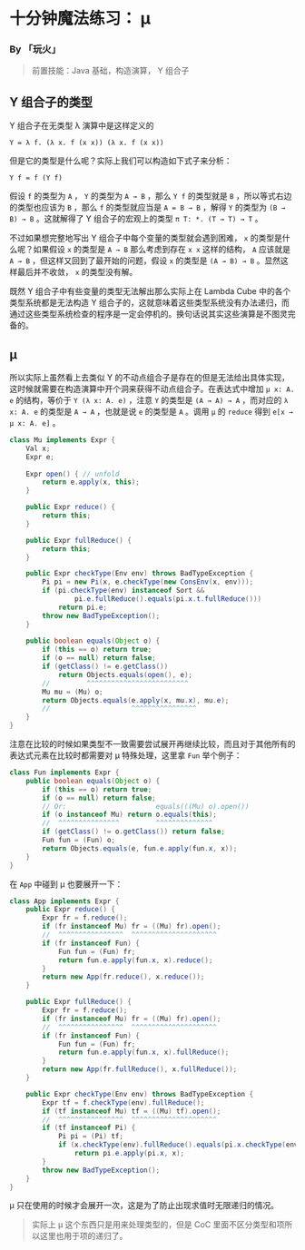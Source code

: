 # 十分钟魔法练习： μ

### By 「玩火」

> 前置技能：Java 基础，构造演算， Y 组合子

## Y 组合子的类型

Y 组合子在无类型 λ 演算中是这样定义的

```
Y = λ f. (λ x. f (x x)) (λ x. f (x x))
```

但是它的类型是什么呢？实际上我们可以构造如下式子来分析：

```
Y f = f (Y f)
```

假设 `f` 的类型为 `A` ， `Y` 的类型为 `A → B` ，那么 `Y f` 的类型就是 `B` ，所以等式右边的类型也应该为 `B` ，那么 `f` 的类型就应当是 `A = B → B` ，解得 `Y` 的类型为 `(B → B) → B` 。这就解得了 Y 组合子的宏观上的类型 `π T: *. (T → T) → T` 。

不过如果想完整地写出 Y 组合子中每个变量的类型就会遇到困难， `x` 的类型是什么呢？如果假设 `x` 的类型是 `A → B` 那么考虑到存在 `x x` 这样的结构， `A` 应该就是 `A → B` ，但这样又回到了最开始的问题，假设 `x` 的类型是 `(A → B) → B` 。显然这样最后并不收敛， `x` 的类型没有解。

既然 Y 组合子中有些变量的类型无法解出那么实际上在 Lambda Cube 中的各个类型系统都是无法构造 Y 组合子的，这就意味着这些类型系统没有办法递归，而通过这些类型系统检查的程序是一定会停机的。换句话说其实这些演算是不图灵完备的。

## μ

所以实际上虽然看上去类似 Y 的不动点组合子是存在的但是无法给出具体实现，这时候就需要在构造演算中开个洞来获得不动点组合子。在表达式中增加 `μ x: A. e` 的结构，等价于 `Y (λ x: A. e)` ，注意 `Y` 的类型是 `(A → A) → A`  ，而对应的 `λ x: A. e` 的类型是 `A → A` ，也就是说 `e` 的类型是 `A` 。调用 `μ` 的 `reduce` 得到 `e[x → μ x: A. e]` 。

```java
class Mu implements Expr {
    Val x;
    Expr e;
    
    Expr open() { // unfold
        return e.apply(x, this);
    }

    public Expr reduce() {
        return this;
    }

    public Expr fullReduce() {
        return this;
    }

    public Expr checkType(Env env) throws BadTypeException {
        Pi pi = new Pi(x, e.checkType(new ConsEnv(x, env)));
        if (pi.checkType(env) instanceof Sort &&
                pi.e.fullReduce().equals(pi.x.t.fullReduce()))
            return pi.e;
        throw new BadTypeException();
    }
    
    public boolean equals(Object o) {
        if (this == o) return true;
        if (o == null) return false;
        if (getClass() != e.getClass()) 
            return Objects.equals(open(), e);
        //         ^^^^^^^^^^^^^^^^^^^^^^^^^
        Mu mu = (Mu) o;
        return Objects.equals(e.apply(x, mu.x), mu.e);
        //                    ^^^^^^^^^^^^^^^^
    }
}
```

注意在比较的时候如果类型不一致需要尝试展开再继续比较，而且对于其他所有的表达式元素在比较时都需要对 μ 特殊处理，这里拿 `Fun` 举个例子：

```java
class Fun implements Expr {
    public boolean equals(Object o) {
        if (this == o) return true;
        if (o == null) return false;
        // Or:                      equals(((Mu) o).open())
        if (o instanceof Mu) return o.equals(this);
        //  ^^^^^^^^^^^^^^^         ^^^^^^^^^^^^^^
        if (getClass() != o.getClass()) return false;
        Fun fun = (Fun) o;
        return Objects.equals(e, fun.e.apply(fun.x, x));
    }
}
```

在 `App` 中碰到 μ 也要展开一下：

```java
class App implements Expr {
    public Expr reduce() {
        Expr fr = f.reduce();
        if (fr instanceof Mu) fr = ((Mu) fr).open();
        //  ^^^^^^^^^^^^^^^^  ^^^^^^^^^^^^^^^^^^^^^
        if (fr instanceof Fun) {
            Fun fun = (Fun) fr;
            return fun.e.apply(fun.x, x).reduce();
        }
        return new App(fr.reduce(), x.reduce());
    }

    public Expr fullReduce() {
        Expr fr = f.reduce();
        if (fr instanceof Mu) fr = ((Mu) fr).open();
        //  ^^^^^^^^^^^^^^^^  ^^^^^^^^^^^^^^^^^^^^^
        if (fr instanceof Fun) {
            Fun fun = (Fun) fr;
            return fun.e.apply(fun.x, x).fullReduce();
        }
        return new App(fr.fullReduce(), x.fullReduce());
    }

    public Expr checkType(Env env) throws BadTypeException {
        Expr tf = f.checkType(env).fullReduce();
        if (tf instanceof Mu) tf = ((Mu) tf).open();
        //  ^^^^^^^^^^^^^^^^  ^^^^^^^^^^^^^^^^^^^^^
        if (tf instanceof Pi) {
            Pi pi = (Pi) tf;
            if (x.checkType(env).fullReduce().equals(pi.x.checkType(env).fullReduce()))
                return pi.e.apply(pi.x, x);
        }
        throw new BadTypeException();
    }
}
```

μ 只在使用的时候才会展开一次，这是为了防止出现求值时无限递归的情况。

> 实际上 μ 这个东西只是用来处理类型的，但是 CoC 里面不区分类型和项所以这里也用于项的递归了。



